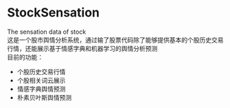 # StockSensation
The sensation data of stock </br>
这是一个股市舆情分析系统，通过输了股票代码除了能够提供基本的个股历史交易行情，还能展示基于情感字典和机器学习的舆情分析预测</br>
目前的功能：
* 个股历史交易行情
* 个股相关词云展示
* 情感字典舆情预测
* 朴素贝叶斯舆情预测